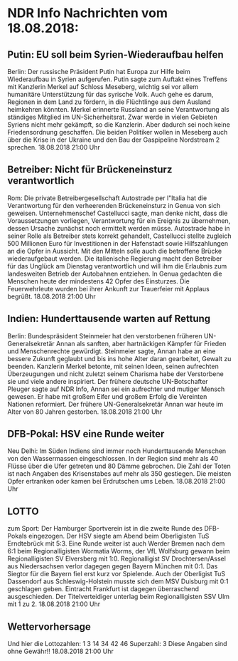 # NDR Info Nachrichten vom 18.08.2018:


## Putin: EU soll beim Syrien-Wiederaufbau helfen
Berlin: Der russische Präsident Putin hat Europa zur Hilfe beim Wiederaufbau in Syrien aufgerufen. Putin sagte zum Auftakt eines Treffens mit Kanzlerin Merkel auf Schloss Meseberg, wichtig sei vor allem humanitäre Unterstützung für das syrische Volk. Auch gehe es darum, Regionen in dem Land zu fördern, in die Flüchtlinge aus dem Ausland heimkehren könnten. Merkel erinnerte Russland an seine Verantwortung als ständiges Mitglied im UN-Sicherheitsrat. Zwar werde in vielen Gebieten Syriens nicht mehr gekämpft, so die Kanzlerin. Aber dadurch sei noch keine Friedensordnung geschaffen. Die beiden Politiker wollen in Meseberg auch über die Krise in der Ukraine und den Bau der Gaspipeline Nordstream 2 sprechen. 18.08.2018 21:00 Uhr 

## Betreiber: Nicht für Brückeneinsturz verantwortlich
Rom: 	Die private Betreibergesellschaft Autostrade per l"Italia hat die Verantwortung für den verheerenden Brückeneinsturz in Genua von sich geweisen. Unternehmenschef Castellucci sagte, man denke nicht, dass die Voraussetzungen vorliegen, Verantwortung für ein Ereignis zu übernehmen, dessen Ursache zunächst noch ermittelt werden müsse. Autostrade habe in seiner Rolle als Betreiber stets korrekt gehandelt, Castellucci stellte zugleich 500 Millionen Euro für Investitionen in der Hafenstadt sowie Hilfszahlungen an die Opfer in Aussicht. Mit den Mitteln solle auch die betroffene Brücke wiederaufgebaut werden. Die italienische Regierung macht den Betreiber für das Unglück am Dienstag verantwortlich und will ihm die Erlaubnis zum landesweiten Betrieb der Autobahnen entziehen. In Genua gedachten die Menschen heute der mindestens 42 Opfer des Einsturzes. Die Feuerwehrleute wurden bei ihrer Ankunft zur Trauerfeier mit Applaus begrüßt. 18.08.2018 21:00 Uhr 

## Indien: Hunderttausende warten auf Rettung
Berlin: Bundespräsident Steinmeier hat den verstorbenen früheren UN-Generalsekretär Annan als sanften, aber hartnäckigen Kämpfer für Frieden und Menschenrechte gewürdigt. Steinmeier sagte, Annan habe an eine bessere Zukunft geglaubt und bis ins hohe Alter daran gearbeitet, Gewalt zu beenden. Kanzlerin Merkel betonte, mit seinen Ideen, seinen aufrechten Überzeugungen und nicht zuletzt seinem Charisma habe der Verstorbene sie und viele andere inspiriert. Der frühere deutsche UN-Botschafter Pleuger sagte auf NDR Info, Annan sei ein aufrechter und mutiger Mensch gewesen. Er habe mit großem Eifer und großem Erfolg die Vereinten Nationen reformiert. Der frühere UN-Generalsekretär Annan war heute im Alter von 80 Jahren gestorben. 18.08.2018 21:00 Uhr 

## DFB-Pokal: HSV eine Runde weiter
Neu Delhi:	Im Süden Indiens sind immer noch Hunderttausende Menschen von den Wassermassen eingeschlossen. In der Region sind mehr als 40 Flüsse über die Ufer getreten und 80 Dämme gebrochen. Die Zahl der Toten ist nach Angaben des Krisenstabes auf mehr als 350 gestiegen. Die meisten Opfer ertranken oder kamen bei Erdrutschen ums Leben. 18.08.2018 21:00 Uhr 

## LOTTO
zum Sport: Der Hamburger Sportverein ist in die zweite Runde des DFB-Pokals eingezogen. Der HSV siegte am Abend beim Oberligisten TuS Erndtebrück mit 5:3. Eine Runde weiter ist auch Werder Bremen nach dem 6:1 beim Regionalligisten Wormatia Worms, der VfL Wolfsburg gewann beim Regionalligisten SV Elversberg mit 1:0. Regionalligist SV Drochtersen/Assel aus Niedersachsen verlor dagegen gegen Bayern München mit 0:1. Das Siegtor für die Bayern fiel erst kurz vor Spielende. Auch der Oberligist TuS Dassendorf aus Schleswig-Holstein musste sich dem MSV Duisburg mit 0:1 geschlagen geben. Eintracht Frankfurt ist dagegen überraschend ausgeschieden. Der Titelverteidiger unterlag beim Regionalligisten SSV Ulm mit 1 zu 2. 18.08.2018 21:00 Uhr 

## Wettervorhersage
Und hier die Lottozahlen:
1	3     	14		34		42		46
Superzahl:		3 Diese Angaben sind ohne Gewähr!! 18.08.2018 21:00 Uhr 

